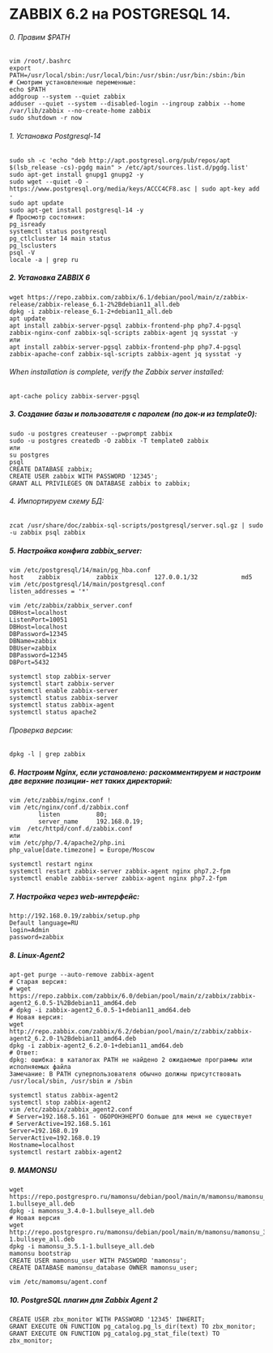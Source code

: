 # ZABBIX 6.2 на POSTGRESQL 14.

###### 0. Правим $PATH
```
vim /root/.bashrc
export PATH=/usr/local/sbin:/usr/local/bin:/usr/sbin:/usr/bin:/sbin:/bin
# Смотрим установленные переменные:
echo $PATH
addgroup --system --quiet zabbix
adduser --quiet --system --disabled-login --ingroup zabbix --home /var/lib/zabbix --no-create-home zabbix
sudo shutdown -r now
```
###### 1. Установка Postgresql-14
```
sudo sh -c 'echo "deb http://apt.postgresql.org/pub/repos/apt $(lsb_release -cs)-pgdg main" > /etc/apt/sources.list.d/pgdg.list'
sudo apt-get install gnupg1 gnupg2 -y
sudo wget --quiet -O - https://www.postgresql.org/media/keys/ACCC4CF8.asc | sudo apt-key add -
sudo apt update
sudo apt-get install postgresql-14 -y
# Просмотр состояния:
pg_isready
systemctl status postgresql
pg_ctlcluster 14 main status
pg_lsclusters
psql -V
locale -a | grep ru
```
##### 2. Установка ZABBIX 6
```
wget https://repo.zabbix.com/zabbix/6.1/debian/pool/main/z/zabbix-release/zabbix-release_6.1-2%2Bdebian11_all.deb
dpkg -i zabbix-release_6.1-2+debian11_all.deb
apt update
apt install zabbix-server-pgsql zabbix-frontend-php php7.4-pgsql zabbix-nginx-conf zabbix-sql-scripts zabbix-agent jq sysstat -y
или
apt install zabbix-server-pgsql zabbix-frontend-php php7.4-pgsql zabbix-apache-conf zabbix-sql-scripts zabbix-agent jq sysstat -y
```
###### When installation is complete, verify the Zabbix server installed:
```
apt-cache policy zabbix-server-pgsql
```
##### 3. Создание базы и пользователя с паролем (по док-и из template0):
```
sudo -u postgres createuser --pwprompt zabbix
sudo -u postgres createdb -O zabbix -T template0 zabbix
или
su postgres
psql
CREATE DATABASE zabbix;
CREATE USER zabbix WITH PASSWORD '12345';
GRANT ALL PRIVILEGES ON DATABASE zabbix to zabbix;
```
###### 4. Импортируем схему БД:
```
zcat /usr/share/doc/zabbix-sql-scripts/postgresql/server.sql.gz | sudo -u zabbix psql zabbix
```
##### 5. Настройка конфига zabbix_server:
```
vim /etc/postgresql/14/main/pg_hba.conf
host    zabbix          zabbix          127.0.0.1/32            md5
vim /etc/postgresql/14/main/postgresql.conf
listen_addresses = '*' 
```
```
vim /etc/zabbix/zabbix_server.conf
DBHost=localhost
ListenPort=10051
DBHost=localhost
DBPassword=12345
DBName=zabbix
DBUser=zabbix
DBPassword=12345
DBPort=5432
```
```
systemctl stop zabbix-server
systemctl start zabbix-server
systemctl enable zabbix-server
systemctl status zabbix-server
systemctl status zabbix-agent
systemctl status apache2
```
###### Проверка версии:
```
dpkg -l | grep zabbix
```
##### 6. Настроим Nginx, если установлено: раскомментируем и настроим две верхние позиции- нет таких директорий:
```
vim /etc/zabbix/nginx.conf !
vim /etc/nginx/conf.d/zabbix.conf
        listen          80;
        server_name     192.168.0.19;
vim  /etc/httpd/conf.d/zabbix.conf
или
vim /etc/php/7.4/apache2/php.ini
php_value[date.timezone] = Europe/Moscow

systemctl restart nginx
systemctl restart zabbix-server zabbix-agent nginx php7.2-fpm
systemctl enable zabbix-server zabbix-agent nginx php7.2-fpm
```

##### 7. Настройка через web-интерфейс:
```
http://192.168.0.19/zabbix/setup.php
Default language=RU
login=Admin
password=zabbix
```
##### 8. Linux-Agent2
```
apt-get purge --auto-remove zabbix-agent
# Старая версия:
# wget https://repo.zabbix.com/zabbix/6.0/debian/pool/main/z/zabbix/zabbix-agent2_6.0.5-1%2Bdebian11_amd64.deb
# dpkg -i zabbix-agent2_6.0.5-1+debian11_amd64.deb
# Новая версия:
wget http://repo.zabbix.com/zabbix/6.2/debian/pool/main/z/zabbix/zabbix-agent2_6.2.0-1%2Bdebian11_amd64.deb
dpkg -i zabbix-agent2_6.2.0-1+debian11_amd64.deb
# Ответ:
dpkg: ошибка: в каталогах PATH не найдено 2 ожидаемые программы или исполняемых файла
Замечание: В PATH суперпользователя обычно должны присутствовать /usr/local/sbin, /usr/sbin и /sbin

systemctl status zabbix-agent2
systemctl stop zabbix-agent2
vim /etc/zabbix/zabbix_agent2.conf
# Server=192.168.5.161 - ОБОРОНЭНЕРГО больше для меня не существует
# ServerActive=192.168.5.161
Server=192.168.0.19
ServerActive=192.168.0.19
Hostname=localhost
systemctl restart zabbix-agent2
```
##### 9. MAMONSU
```
wget https://repo.postgrespro.ru/mamonsu/debian/pool/main/m/mamonsu/mamonsu_3.4.0-1.bullseye_all.deb
dpkg -i mamonsu_3.4.0-1.bullseye_all.deb
# Новая версия
wget http://repo.postgrespro.ru/mamonsu/debian/pool/main/m/mamonsu/mamonsu_3.5.1-1.bullseye_all.deb
dpkg -i mamonsu_3.5.1-1.bullseye_all.deb
mamonsu bootstrap
CREATE USER mamonsu_user WITH PASSWORD 'mamonsu';
CREATE DATABASE mamonsu_database OWNER mamonsu_user;

vim /etc/mamomsu/agent.conf
```
##### 10. PostgreSQL плагин для Zabbix Agent 2
```
CREATE USER zbx_monitor WITH PASSWORD '12345' INHERIT;
GRANT EXECUTE ON FUNCTION pg_catalog.pg_ls_dir(text) TO zbx_monitor;
GRANT EXECUTE ON FUNCTION pg_catalog.pg_stat_file(text) TO zbx_monitor;


```



















